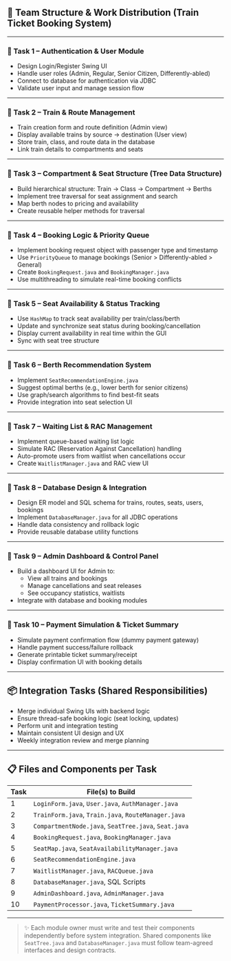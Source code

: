 ## 👥 Team Structure & Work Distribution (Train Ticket Booking System)

---

### 👤 Task 1 – **Authentication & User Module**
- Design Login/Register Swing UI
- Handle user roles (Admin, Regular, Senior Citizen, Differently-abled)
- Connect to database for authentication via JDBC
- Validate user input and manage session flow

---

### 👤 Task 2 – **Train & Route Management**
- Train creation form and route definition (Admin view)
- Display available trains by source → destination (User view)
- Store train, class, and route data in the database
- Link train details to compartments and seats

---

### 👤 Task 3 – **Compartment & Seat Structure (Tree Data Structure)**
- Build hierarchical structure: Train → Class → Compartment → Berths
- Implement tree traversal for seat assignment and search
- Map berth nodes to pricing and availability
- Create reusable helper methods for traversal

---

### 👤 Task 4 – **Booking Logic & Priority Queue**
- Implement booking request object with passenger type and timestamp
- Use `PriorityQueue` to manage bookings (Senior > Differently-abled > General)
- Create `BookingRequest.java` and `BookingManager.java`
- Use multithreading to simulate real-time booking conflicts

---

### 👤 Task 5 – **Seat Availability & Status Tracking**
- Use `HashMap` to track seat availability per train/class/berth
- Update and synchronize seat status during booking/cancellation
- Display current availability in real time within the GUI
- Sync with seat tree structure

---

### 👤 Task 6 – **Berth Recommendation System**
- Implement `SeatRecommendationEngine.java`
- Suggest optimal berths (e.g., lower berth for senior citizens)
- Use graph/search algorithms to find best-fit seats
- Provide integration into seat selection UI

---

### 👤 Task 7 – **Waiting List & RAC Management**
- Implement queue-based waiting list logic
- Simulate RAC (Reservation Against Cancellation) handling
- Auto-promote users from waitlist when cancellations occur
- Create `WaitlistManager.java` and RAC view UI

---

### 👤 Task 8 – **Database Design & Integration**
- Design ER model and SQL schema for trains, routes, seats, users, bookings
- Implement `DatabaseManager.java` for all JDBC operations
- Handle data consistency and rollback logic
- Provide reusable database utility functions

---

### 👤 Task 9 – **Admin Dashboard & Control Panel**
- Build a dashboard UI for Admin to:
  - View all trains and bookings
  - Manage cancellations and seat releases
  - See occupancy statistics, waitlists
- Integrate with database and booking modules

---

### 👤 Task 10 – **Payment Simulation & Ticket Summary**
- Simulate payment confirmation flow (dummy payment gateway)
- Handle payment success/failure rollback
- Generate printable ticket summary/receipt
- Display confirmation UI with booking details

---

## 📦 Integration Tasks (Shared Responsibilities)
- Merge individual Swing UIs with backend logic
- Ensure thread-safe booking logic (seat locking, updates)
- Perform unit and integration testing
- Maintain consistent UI design and UX
- Weekly integration review and merge planning

---

## 📋 Files and Components per Task

| Task | File(s) to Build |
|--------|------------------|
| 1 | `LoginForm.java`, `User.java`, `AuthManager.java` |
| 2 | `TrainForm.java`, `Train.java`, `RouteManager.java` |
| 3 | `CompartmentNode.java`, `SeatTree.java`, `Seat.java` |
| 4 | `BookingRequest.java`, `BookingManager.java` |
| 5 | `SeatMap.java`, `SeatAvailabilityManager.java` |
| 6 | `SeatRecommendationEngine.java` |
| 7 | `WaitlistManager.java`, `RACQueue.java` |
| 8 | `DatabaseManager.java`, SQL Scripts |
| 9 | `AdminDashboard.java`, `AdminManager.java` |
| 10 | `PaymentProcessor.java`, `TicketSummary.java` |

---

> ✨ Each module owner must write and test their components independently before system integration. Shared components like `SeatTree.java` and `DatabaseManager.java` must follow team-agreed interfaces and design contracts.

